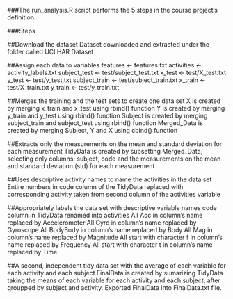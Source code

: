###The run_analysis.R script performs the 5 steps in the course project’s definition.

###Steps

##Download the dataset
Dataset downloaded and extracted under the folder called UCI HAR Dataset

##Assign each data to variables
features <- features.txt
activities <- activity_labels.txt
subject_test <- test/subject_test.txt
x_test <- test/X_test.txt
y_test <- test/y_test.txt
subject_train <- test/subject_train.txt
x_train <- test/X_train.txt
y_train <- test/y_train.txt

##Merges the training and the test sets to create one data set
X is created by merging x_train and x_test using rbind() function
Y is created by merging y_train and y_test using rbind() function
Subject is created by merging subject_train and subject_test using rbind() function
Merged_Data is created by merging Subject, Y and X using cbind() function

##Extracts only the measurements on the mean and standard deviation for each measurement
TidyData is created by subsetting Merged_Data, selecting only columns: subject, code and the measurements on the mean and standard deviation (std) for each measurement

##Uses descriptive activity names to name the activities in the data set
Entire numbers in code column of the TidyData replaced with corresponding activity taken from second column of the activities variable

##Appropriately labels the data set with descriptive variable names
code column in TidyData renamed into activities
All Acc in column’s name replaced by Accelerometer
All Gyro in column’s name replaced by Gyroscope
All BodyBody in column’s name replaced by Body
All Mag in column’s name replaced by Magnitude
All start with character f in column’s name replaced by Frequency
All start with character t in column’s name replaced by Time

##A second, independent tidy data set with the average of each variable for each activity and each subject
FinalData is created by sumarizing TidyData taking the means of each variable for each activity and each subject, after groupped by subject and activity.
Exported FinalData into FinalData.txt file.
